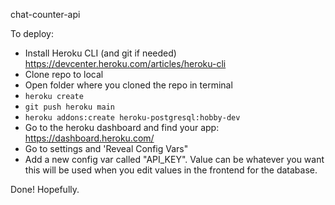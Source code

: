 chat-counter-api

To deploy:

- Install Heroku CLI (and git if needed)
	https://devcenter.heroku.com/articles/heroku-cli
- Clone repo to local
- Open folder where you cloned the repo in terminal
- `heroku create`
- `git push heroku main`
- `heroku addons:create heroku-postgresql:hobby-dev`
- Go to the heroku dashboard and find your app:
	https://dashboard.heroku.com/
- Go to settings and 'Reveal Config Vars"
- Add a new config var called "API_KEY". Value can be whatever you want this will be used when you edit values in the frontend for the database.

Done! Hopefully.